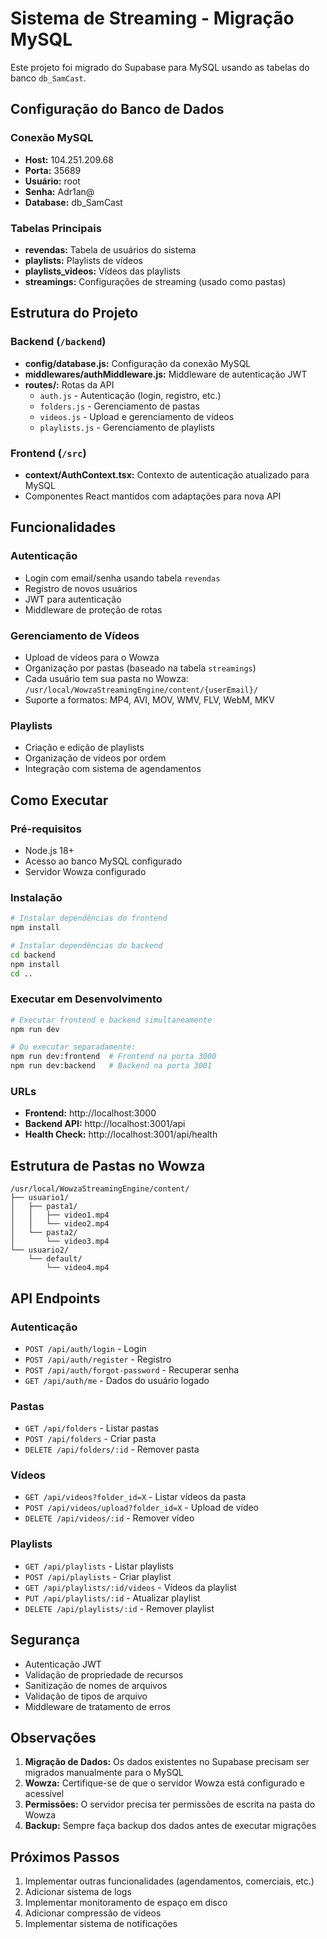 # Sistema de Streaming - Migração MySQL

Este projeto foi migrado do Supabase para MySQL usando as tabelas do banco `db_SamCast`.

## Configuração do Banco de Dados

### Conexão MySQL
- **Host:** 104.251.209.68
- **Porta:** 35689
- **Usuário:** root
- **Senha:** Adr1an@
- **Database:** db_SamCast

### Tabelas Principais
- **revendas:** Tabela de usuários do sistema
- **playlists:** Playlists de vídeos
- **playlists_videos:** Vídeos das playlists
- **streamings:** Configurações de streaming (usado como pastas)

## Estrutura do Projeto

### Backend (`/backend`)
- **config/database.js:** Configuração da conexão MySQL
- **middlewares/authMiddleware.js:** Middleware de autenticação JWT
- **routes/:** Rotas da API
  - `auth.js` - Autenticação (login, registro, etc.)
  - `folders.js` - Gerenciamento de pastas
  - `videos.js` - Upload e gerenciamento de vídeos
  - `playlists.js` - Gerenciamento de playlists

### Frontend (`/src`)
- **context/AuthContext.tsx:** Contexto de autenticação atualizado para MySQL
- Componentes React mantidos com adaptações para nova API

## Funcionalidades

### Autenticação
- Login com email/senha usando tabela `revendas`
- Registro de novos usuários
- JWT para autenticação
- Middleware de proteção de rotas

### Gerenciamento de Vídeos
- Upload de vídeos para o Wowza
- Organização por pastas (baseado na tabela `streamings`)
- Cada usuário tem sua pasta no Wowza: `/usr/local/WowzaStreamingEngine/content/{userEmail}/`
- Suporte a formatos: MP4, AVI, MOV, WMV, FLV, WebM, MKV

### Playlists
- Criação e edição de playlists
- Organização de vídeos por ordem
- Integração com sistema de agendamentos

## Como Executar

### Pré-requisitos
- Node.js 18+
- Acesso ao banco MySQL configurado
- Servidor Wowza configurado

### Instalação
```bash
# Instalar dependências do frontend
npm install

# Instalar dependências do backend
cd backend
npm install
cd ..
```

### Executar em Desenvolvimento
```bash
# Executar frontend e backend simultaneamente
npm run dev

# Ou executar separadamente:
npm run dev:frontend  # Frontend na porta 3000
npm run dev:backend   # Backend na porta 3001
```

### URLs
- **Frontend:** http://localhost:3000
- **Backend API:** http://localhost:3001/api
- **Health Check:** http://localhost:3001/api/health

## Estrutura de Pastas no Wowza

```
/usr/local/WowzaStreamingEngine/content/
├── usuario1/
│   ├── pasta1/
│   │   ├── video1.mp4
│   │   └── video2.mp4
│   └── pasta2/
│       └── video3.mp4
└── usuario2/
    └── default/
        └── video4.mp4
```

## API Endpoints

### Autenticação
- `POST /api/auth/login` - Login
- `POST /api/auth/register` - Registro
- `POST /api/auth/forgot-password` - Recuperar senha
- `GET /api/auth/me` - Dados do usuário logado

### Pastas
- `GET /api/folders` - Listar pastas
- `POST /api/folders` - Criar pasta
- `DELETE /api/folders/:id` - Remover pasta

### Vídeos
- `GET /api/videos?folder_id=X` - Listar vídeos da pasta
- `POST /api/videos/upload?folder_id=X` - Upload de vídeo
- `DELETE /api/videos/:id` - Remover vídeo

### Playlists
- `GET /api/playlists` - Listar playlists
- `POST /api/playlists` - Criar playlist
- `GET /api/playlists/:id/videos` - Vídeos da playlist
- `PUT /api/playlists/:id` - Atualizar playlist
- `DELETE /api/playlists/:id` - Remover playlist

## Segurança

- Autenticação JWT
- Validação de propriedade de recursos
- Sanitização de nomes de arquivos
- Validação de tipos de arquivo
- Middleware de tratamento de erros

## Observações

1. **Migração de Dados:** Os dados existentes no Supabase precisam ser migrados manualmente para o MySQL
2. **Wowza:** Certifique-se de que o servidor Wowza está configurado e acessível
3. **Permissões:** O servidor precisa ter permissões de escrita na pasta do Wowza
4. **Backup:** Sempre faça backup dos dados antes de executar migrações

## Próximos Passos

1. Implementar outras funcionalidades (agendamentos, comerciais, etc.)
2. Adicionar sistema de logs
3. Implementar monitoramento de espaço em disco
4. Adicionar compressão de vídeos
5. Implementar sistema de notificações